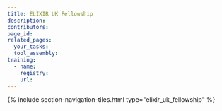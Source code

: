 ```yaml
---
title: ELIXIR UK Fellowship
description: 
contributors: 
page_id: 
related_pages: 
  your_tasks: 
  tool_assembly: 
training:
  - name: 
    registry: 
    url: 
---
```


{% include section-navigation-tiles.html type="elixir_uk_fellowship" %}